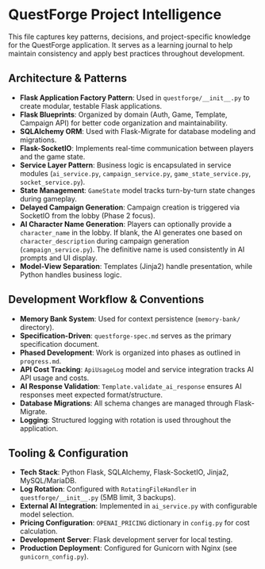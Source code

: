 # QuestForge Project Intelligence

This file captures key patterns, decisions, and project-specific knowledge for the QuestForge application. It serves as a learning journal to help maintain consistency and apply best practices throughout development.

## Architecture & Patterns

- **Flask Application Factory Pattern**: Used in `questforge/__init__.py` to create modular, testable Flask applications.
- **Flask Blueprints**: Organized by domain (Auth, Game, Template, Campaign API) for better code organization and maintainability.
- **SQLAlchemy ORM**: Used with Flask-Migrate for database modeling and migrations.
- **Flask-SocketIO**: Implements real-time communication between players and the game state.
- **Service Layer Pattern**: Business logic is encapsulated in service modules (`ai_service.py`, `campaign_service.py`, `game_state_service.py`, `socket_service.py`).
- **State Management**: `GameState` model tracks turn-by-turn state changes during gameplay.
- **Delayed Campaign Generation**: Campaign creation is triggered via SocketIO from the lobby (Phase 2 focus).
- **AI Character Name Generation**: Players can optionally provide a `character_name` in the lobby. If blank, the AI generates one based on `character_description` during campaign generation (`campaign_service.py`). The definitive name is used consistently in AI prompts and UI display.
- **Model-View Separation**: Templates (Jinja2) handle presentation, while Python handles business logic.

## Development Workflow & Conventions

- **Memory Bank System**: Used for context persistence (`memory-bank/` directory).
- **Specification-Driven**: `questforge-spec.md` serves as the primary specification document.
- **Phased Development**: Work is organized into phases as outlined in `progress.md`.
- **API Cost Tracking**: `ApiUsageLog` model and service integration tracks AI API usage and costs.
- **AI Response Validation**: `Template.validate_ai_response` ensures AI responses meet expected format/structure.
- **Database Migrations**: All schema changes are managed through Flask-Migrate.
- **Logging**: Structured logging with rotation is used throughout the application.

## Tooling & Configuration

- **Tech Stack**: Python Flask, SQLAlchemy, Flask-SocketIO, Jinja2, MySQL/MariaDB.
- **Log Rotation**: Configured with `RotatingFileHandler` in `questforge/__init__.py` (5MB limit, 3 backups).
- **External AI Integration**: Implemented in `ai_service.py` with configurable model selection.
- **Pricing Configuration**: `OPENAI_PRICING` dictionary in `config.py` for cost calculation.
- **Development Server**: Flask development server for local testing.
- **Production Deployment**: Configured for Gunicorn with Nginx (see `gunicorn_config.py`).
